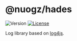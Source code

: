 # @nuogz/hades
![Version](https://img.shields.io/github/package-json/v/nuogz/hades?style=flat-square)
[![License](https://img.shields.io/github/license/nuogz/hades?style=flat-square)](https://www.gnu.org/licenses/lgpl-3.0-standalone.html)

Log library based on [log4js](https://github.com/log4js-node/log4js-node).
